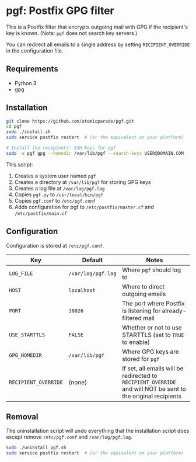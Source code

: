 # pgf: Postfix GPG filter

This is a Postfix filter that encrypts outgoing mail with GPG if the recipient's
key is known. (Note: `pgf` does not search key servers.)

You can redirect all emails to a single address by setting `RECIPIENT_OVERRIDE`
in the configuration file.



## Requirements
- Python 3
- gpg



## Installation
```bash
git clone https://github.com/atomicparade/pgf.git
cd pgf
sudo ./install.sh
sudo service postfix restart  # (or the equivalent on your platform)

# Install the recipients' SSH keys for pgf
sudo -u pgf gpg --homedir /var/lib/pgf --search-keys USER@DOMAIN.COM
```

This script:

1. Creates a system user named `pgf`
2. Creates a directory at `/var/lib/pgf` for storing GPG keys
3. Creates a log file at `/var/log/pgf.log`
4. Copies `pgf.py` to `/usr/local/bin/pgf`
5. Copies `pgf.conf` to `/etc/pgf.conf`
6. Adds configuration for pgf to `/etc/postfix/master.cf` and `/etc/postfix/main.cf`



## Configuration
Configuration is stored at `/etc/pgf.conf`.

Key                     | Default               | Notes
------------------------|-----------------------|-------------------------------
`LOG_FILE`              | `/var/log/pgf.log`    | Where `pgf` should log to
`HOST`                  | `localhost`           | Where to direct outgoing emails
`PORT`                  | `10026`               | The port where Postfix is listening for already-filtered mail
`USE_STARTTLS`          | `FALSE`               | Whether or not to use STARTTLS (set to `TRUE` to enable)
`GPG_HOMEDIR`           | `/var/lib/pgf`        | Where GPG keys are stored for `pgf`
`RECIPIENT_OVERRIDE`    | (none)                | If set, all emails will be redirected to `RECIPIENT_OVERRIDE` and will NOT be sent to the original recipients



## Removal
The uninstallation script will undo everything that the installation script does
except remove `/etc/pgf.conf` and `/var/log/pgf.log`.

```bash
sudo ./uninstall_pgf.sh
sudo service postfix restart  # (or the equivalent on your platform)
```
